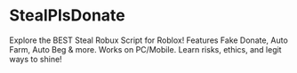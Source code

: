 # StealPlsDonate
Explore the BEST Steal Robux Script for Roblox! Features Fake Donate, Auto Farm, Auto Beg &amp; more. Works on PC/Mobile. Learn risks, ethics, and legit ways to shine!

